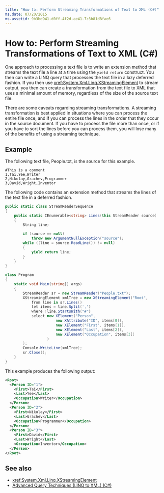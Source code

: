 ```yaml
---
title: "How to: Perform Streaming Transformations of Text to XML (C#)"
ms.date: 07/20/2015
ms.assetid: 9b3bd941-d0ff-4f2d-ae41-7c3b81d8fae6
---
```

# How to: Perform Streaming Transformations of Text to XML (C#)
One approach to processing a text file is to write an extension method that streams the text file a line at a time using the `yield return` construct. You then can write a LINQ query that processes the text file in a lazy deferred fashion. If you then use <xref:System.Xml.Linq.XStreamingElement> to stream output, you then can create a transformation from the text file to XML that uses a minimal amount of memory, regardless of the size of the source text file.  
  
 There are some caveats regarding streaming transformations. A streaming transformation is best applied in situations where you can process the entire file once, and if you can process the lines in the order that they occur in the source document. If you have to process the file more than once, or if you have to sort the lines before you can process them, you will lose many of the benefits of using a streaming technique.  
  
## Example  
 The following text file, People.txt, is the source for this example.  
  
```  
#This is a comment  
1,Tai,Yee,Writer  
2,Nikolay,Grachev,Programmer  
3,David,Wright,Inventor  
```  
  
 The following code contains an extension method that streams the lines of the text file in a deferred fashion.  
  
```csharp  
public static class StreamReaderSequence  
{  
    public static IEnumerable<string> Lines(this StreamReader source)  
    {  
        String line;  
  
        if (source == null)  
            throw new ArgumentNullException("source");  
        while ((line = source.ReadLine()) != null)  
        {  
            yield return line;  
        }  
    }  
}  
  
class Program  
{  
    static void Main(string[] args)  
    {  
        StreamReader sr = new StreamReader("People.txt");  
        XStreamingElement xmlTree = new XStreamingElement("Root",  
            from line in sr.Lines()  
            let items = line.Split(',')  
            where !line.StartsWith("#")  
            select new XElement("Person",  
                       new XAttribute("ID", items[0]),  
                       new XElement("First", items[1]),  
                       new XElement("Last", items[2]),  
                       new XElement("Occupation", items[3])  
                   )  
        );  
        Console.WriteLine(xmlTree);  
        sr.Close();  
    }  
}  
```  
  
 This example produces the following output:  
  
```xml  
<Root>  
  <Person ID="1">  
    <First>Tai</First>  
    <Last>Yee</Last>  
    <Occupation>Writer</Occupation>  
  </Person>  
  <Person ID="2">  
    <First>Nikolay</First>  
    <Last>Grachev</Last>  
    <Occupation>Programmer</Occupation>  
  </Person>  
  <Person ID="3">  
    <First>David</First>  
    <Last>Wright</Last>  
    <Occupation>Inventor</Occupation>  
  </Person>  
</Root>  
```  
  
## See also

- <xref:System.Xml.Linq.XStreamingElement>
- [Advanced Query Techniques (LINQ to XML) (C#)](../../../../csharp/programming-guide/concepts/linq/advanced-query-techniques-linq-to-xml.md)
